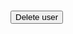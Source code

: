<style>
    .userInfo {
        text-align: left !important;
    }
</style>

<!--populate with user info using JS-->
<div id="userInfo">
  <div id="email"></div>
  <div id="name"></div>
  <div id="dob"></div>
</div>
<br>

<button onclick="deleteUsr()">Delete user</button>

<script>
  //show user information (email, dob, name, etc.) on settings page
  
  //get user info based on cookie
  var usrSettingsUrl = "https://crimebusters.tk/api/person/findEmail";

  var usrSettingsOptions = {
    method: 'GET', 
    mode: 'cors', 
    cache: 'default', 
    credentials: 'include', 
    headers: {
      'Content-Type': 'application/json',
    },
  };

  fetch(usrSettingsUrl, usrSettingsOptions)
    .then(response => {
      //error message
      if (response.status !== 200) {
        const errorMsg = 'Database response error: ' + response.status;
        console.log(errorMsg);
        //HTML error output
        const p = document.createElement("p");
        p.appendChild(document.createTextNode("Oops! There seems to be an error with the server. Sorry for the inconvenience, please try again at a later time.")); 
        document.getElementById("loginError").appendChild(p);
        return;
      }

      //show user info if success
      response.json().then(data => {
        console.log(data);
        var email = data.email;
        var name = data.name;
        var dob = data.dob;
        //original dob JSON looks like this: 2023-02-12 00:00:00.0, rm 
        //00:00:00.0
        dob = dob.slice(0, -10)

        //print user info (HTML)
        var p = document.createElement("p");
        p.appendChild(document.createTextNode("Email: " + email)); 
        document.getElementById("email").appendChild(p);

        //need to redeclare var p, else will print string on same line
        p = document.createElement("p");
        p.appendChild(document.createTextNode("Name: " + name)); 
        document.getElementById("name").appendChild(p);
        
        //dob
        p = document.createElement("p");
        p.appendChild(document.createTextNode("Birthday: " + dob)); 
        document.getElementById("dob").appendChild(p);
         
      })
    })
  
  //delete user button
  function deleteUsr() {
    //get user id from cookie (need id to delete user)
    var getUrl = "https://crimebusters.tk/api/person/findEmail";

    var getOptions = {
      method: 'GET', 
      mode: 'cors', 
      cache: 'default', 
      credentials: 'include', 
      headers: {
        'Content-Type': 'application/json',
      },
    };

    fetch(getUrl, getOptions)
    .then(response => {
        //error message
        if (!response.ok) {
            const errorMsg = 'Login error: ' + response.status;
            console.log(errorMsg);
            return;
        }

        //if success
        console.log("User id successfully obtained");

        response.json().then(data => {
          console.log(data);

          //get id from cookie
          var id = data.id;

          console.log("id: " + id);

          //delete user based on id
          var deleteBaseURL = "https://crimebusters.tk";
          var deleteURL = deleteBaseURL + '/api/person/delete/' + id;

          console.log("delete user url: " + deleteURL);

          var deleteOptions = {
            method: 'GET', 
            mode: 'cors', 
            cache: 'default', 
            credentials: 'include', 
            headers: {
              'Content-Type': 'application/json',
            },
          };
              
          fetch(deleteURL, deleteOptions)
          .then(response => {
              //error
              if (!response.ok) {
                  const errorMsg = 'Login error: ' + response.status;
                  console.log(errorMsg);
                  return;
              }

              console.log("User successfully deleted");

              window.location.href = "{{ site.baseurl }}/homepage";
            
            })


         
        })
    })
       

/*
    var baseurl = "https://crimebusters.tk"
    const login_url = baseurl + '/api/person/delete/38';

    var deleteOptions = {
      method: 'GET', // *GET, POST, PUT, DELETE, etc.
      mode: 'cors', // no-cors, *cors, same-origin
      cache: 'default', // *default, no-cache, reload, force-cache, only-if-cached
      credentials: 'include', // include, *same-origin, omit
      headers: {
        'Content-Type': 'application/json',
      },
    };
        
    // Fetch JWT
    fetch(login_url, options)
    .then(response => {
        // trap error response from Web API
        if (!response.ok) {
            const errorMsg = 'Login error: ' + response.status;
            console.log(errorMsg);
            return;
        }

        console.log("User successfully created");
       
      })
*/


    /*
    function deleteUsr() {
        var baseurl = "https://crimebusters.tk"

         //THIS IS PROBABLY NOT NEEDED
        // Comment out next line for local testing
        var  baseurl = "http://localhost:8085"


        // Authenticate endpoint
        const login_url = baseurl + '/api/person/delete/35';

        // Set body to include login data
        /*
        const body = {
            email: document.getElementById("email").value,
            password: document.getElementById("password").value,
        };
        */
      
       
/*
        // Set Headers to support cross origin
        //IMPORTANT!!!!!!! TO SUCCESSFULLY POST, YOU NEED TO REMOVE
        // credentials:'include'
        const requestOptions = {
            method: 'DELETE',
            
            //mode: 'cors', // no-cors, *cors, same-origin
            cache: 'no-cache', // *default, no-cache, reload, force-cache, only-if-cached
            //credentials: 'include', // include, *same-origin, omit
            
            //body: JSON.stringify(body),

            headers: {
                "content-type": "application/json"
            },
            
        };
        */

/*
   options = {
    method: 'GET', // *GET, POST, PUT, DELETE, etc.
    mode: 'cors', // no-cors, *cors, same-origin
    cache: 'default', // *default, no-cache, reload, force-cache, only-if-cached
    credentials: 'include', // include, *same-origin, omit
    headers: {
      'Content-Type': 'application/json',
    },
  };
        
        // Fetch JWT
            fetch(login_url, options)
            .then(response => {
                // trap error response from Web API
                if (!response.ok) {
                    const errorMsg = 'Login error: ' + response.status;
                    console.log(errorMsg);
;
                
                    return;
                }

                console.log("User successfully created");
                // Success!!!
                // Redirect to Database location
                //window.location.href = "https://lwu1822.github.io/crimebustersrevival/homepage";
                //window.location.href = "{{ site.baseurl }}/homepage";
            })
            */

    }
</script>